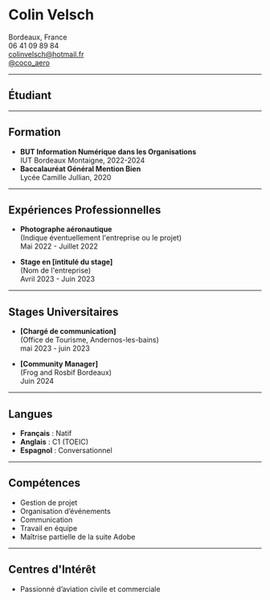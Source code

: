 # Colin Velsch
Bordeaux, France  
06 41 09 89 84  
colinvelsch@hotmail.fr  
[@coco_aero](https://instagram.com/coco_aero)  

---

## Étudiant

---

## Formation

- **BUT Information Numérique dans les Organisations**  
  IUT Bordeaux Montaigne, 2022-2024  
- **Baccalauréat Général Mention Bien**  
  Lycée Camille Jullian, 2020  

---

## Expériences Professionnelles

- **Photographe aéronautique**  
  (Indique éventuellement l'entreprise ou le projet)  
  Mai 2022 - Juillet 2022  

- **Stage en [intitulé du stage]**  
  (Nom de l'entreprise)  
  Avril 2023 - Juin 2023  

---

## Stages Universitaires

- **[Chargé de communication]**  
  (Office de Tourisme, Andernos-les-bains)  
 mai 2023 - juin 2023  

- **[Community Manager]**  
  (Frog and Rosbif Bordeaux)  
  Juin 2024  

---

## Langues

- **Français** : Natif  
- **Anglais** : C1 (TOEIC)  
- **Espagnol** : Conversationnel  

---

## Compétences

- Gestion de projet  
- Organisation d’événements  
- Communication  
- Travail en équipe  
- Maîtrise partielle de la suite Adobe  

---

## Centres d'Intérêt

- Passionné d’aviation civile et commerciale  
